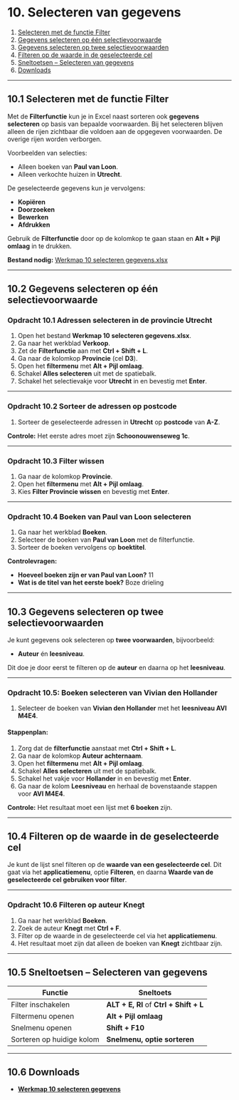# 10. Selecteren van gegevens

1. [Selecteren met de functie Filter](#1-selecteren-met-de-functie-filter)  
2. [Gegevens selecteren op één selectievoorwaarde](#2-gegevens-selecteren-op-één-selectievoorwaarde)  
3. [Gegevens selecteren op twee selectievoorwaarden](#3-gegevens-selecteren-op-twee-selectievoorwaarden)  
4. [Filteren op de waarde in de geselecteerde cel](#4-filteren-op-de-waarde-in-de-geselecteerde-cel)  
5. [Sneltoetsen – Selecteren van gegevens](#5-sneltoetsen--selecteren-van-gegevens)  
6. [Downloads](#6-downloads)  

---

## 10.1 Selecteren met de functie Filter

Met de **Filterfunctie** kun je in Excel naast sorteren ook **gegevens selecteren** op basis van bepaalde voorwaarden. Bij het selecteren blijven alleen de rijen zichtbaar die voldoen aan de opgegeven voorwaarden. De overige rijen worden verborgen.

Voorbeelden van selecties:

- Alleen boeken van **Paul van Loon**.  
- Alleen verkochte huizen in **Utrecht**.

De geselecteerde gegevens kun je vervolgens:

- **Kopiëren**  
- **Doorzoeken**  
- **Bewerken**  
- **Afdrukken**

Gebruik de **Filterfunctie** door op de kolomkop te gaan staan en **Alt + Pijl omlaag** in te drukken.

**Bestand nodig:** [Werkmap 10 selecteren gegevens.xlsx](https://www.eduvip.nl/cms/files/Werkmap-10-selecteren-gegevens.xlsx)

---

## 10.2 Gegevens selecteren op één selectievoorwaarde

### Opdracht 10.1 Adressen selecteren in de provincie Utrecht

1. Open het bestand **Werkmap 10 selecteren gegevens.xlsx**.  
2. Ga naar het werkblad **Verkoop**.  
3. Zet de **Filterfunctie** aan met **Ctrl + Shift + L**.  
4. Ga naar de kolomkop **Provincie** (cel **D3**).  
5. Open het **filtermenu** met **Alt + Pijl omlaag**.  
6. Schakel **Alles selecteren** uit met de spatiebalk.  
7. Schakel het selectievakje voor **Utrecht** in en bevestig met **Enter**.

---

### Opdracht 10.2 Sorteer de adressen op postcode

1. Sorteer de geselecteerde adressen in **Utrecht** op **postcode** van **A-Z**.

**Controle:** Het eerste adres moet zijn **Schoonouwenseweg 1c**.

---

### Opdracht 10.3 Filter wissen

1. Ga naar de kolomkop **Provincie**.  
2. Open het **filtermenu** met **Alt + Pijl omlaag**.  
3. Kies **Filter Provincie wissen** en bevestig met **Enter**.

---

### Opdracht 10.4 Boeken van Paul van Loon selecteren

1. Ga naar het werkblad **Boeken**.  
2. Selecteer de boeken van **Paul van Loon** met de filterfunctie.  
3. Sorteer de boeken vervolgens op **boektitel**.

**Controlevragen:**  
- **Hoeveel boeken zijn er van Paul van Loon?** 11  
- **Wat is de titel van het eerste boek?** Boze drieling

---

## 10.3 Gegevens selecteren op twee selectievoorwaarden

Je kunt gegevens ook selecteren op **twee voorwaarden**, bijvoorbeeld:

- **Auteur** én **leesniveau**.

Dit doe je door eerst te filteren op de **auteur** en daarna op het **leesniveau**.

---

### Opdracht 10.5: Boeken selecteren van Vivian den Hollander

1. Selecteer de boeken van **Vivian den Hollander** met het **leesniveau AVI M4E4**.

#### Stappenplan:

1. Zorg dat de **filterfunctie** aanstaat met **Ctrl + Shift + L**.  
2. Ga naar de kolomkop **Auteur achternaam**.  
3. Open het **filtermenu** met **Alt + Pijl omlaag**.  
4. Schakel **Alles selecteren** uit met de spatiebalk.  
5. Schakel het vakje voor **Hollander** in en bevestig met **Enter**.  
6. Ga naar de kolom **Leesniveau** en herhaal de bovenstaande stappen voor **AVI M4E4**.

**Controle:** Het resultaat moet een lijst met **6 boeken** zijn.

---

## 10.4 Filteren op de waarde in de geselecteerde cel

Je kunt de lijst snel filteren op de **waarde van een geselecteerde cel**. Dit gaat via het **applicatiemenu**, optie **Filteren**, en daarna **Waarde van de geselecteerde cel gebruiken voor filter**.

---

### Opdracht 10.6 Filteren op auteur Knegt

1. Ga naar het werkblad **Boeken**.  
2. Zoek de auteur **Knegt** met **Ctrl + F**.  
3. Filter op de waarde in de geselecteerde cel via het **applicatiemenu**.  
4. Het resultaat moet zijn dat alleen de boeken van **Knegt** zichtbaar zijn.

---

## 10.5 Sneltoetsen – Selecteren van gegevens

| Functie                       | Sneltoets           |
|--------------------------------|---------------------|
| Filter inschakelen             | **ALT + E, RI** of **Ctrl + Shift + L** |
| Filtermenu openen              | **Alt + Pijl omlaag** |
| Snelmenu openen                | **Shift + F10**     |
| Sorteren op huidige kolom      | **Snelmenu, optie sorteren** |

---

## 10.6 Downloads

- **[Werkmap 10 selecteren gegevens](https://www.eduvip.nl/cms/files/Werkmap-10-selecteren-gegevens.xlsx)**